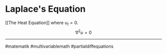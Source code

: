 # Laplace's Equation
[[The Heat Equation]] where $u_{t} = 0$.
$$\nabla^{2} u = 0$$



---
#matematik #multivariablemath #partialdiffequations